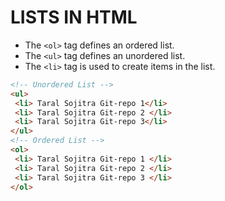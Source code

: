 # LISTS IN HTML

- The `<ol>` tag defines an ordered list.
- The `<ul>` tag defines an unordered list.
- The `<li>` tag is used to create items in the list.

```html
<!-- Unordered List -->
<ul>
 <li> Taral Sojitra Git-repo 1</li>
 <li> Taral Sojitra Git-repo 2 </li>
 <li> Taral Sojitra Git-repo 3</li>
</ul>
<!-- Ordered List -->
<ol>
 <li> Taral Sojitra Git-repo 1 </li>
 <li> Taral Sojitra Git-repo 2 </li>
 <li> Taral Sojitra Git-repo 3 </li>
</ol>